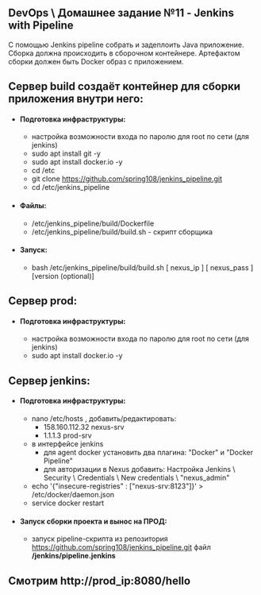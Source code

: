 ## DevOps \ Домашнее задание №11 - Jenkins with Pipeline

С помощью Jenkins pipeline собрать и задеплоить Java приложение. 
Сборка должна происходить в сборочном контейнере. 
Артефактом сборки должен быть Docker образ с приложением.



## Сервер build создаёт контейнер для сборки приложения внутри него:
  - #### Подготовка инфраструктуры:
    - настройка возможности входа по паролю для root по сети (для jenkins)
    - sudo apt install git -y
    - sudo apt install docker.io -y
    - cd /etc
    - git clone https://github.com/spring108/jenkins_pipeline.git
    - cd /etc/jenkins_pipeline
  - #### Файлы:
    - /etc/jenkins_pipeline/build/Dockerfile
    - /etc/jenkins_pipeline/build/build.sh - скрипт сборщика
  - #### Запуск:
    - bash /etc/jenkins_pipeline/build/build.sh [ nexus_ip ] [ nexus_pass ] [version (optional)]



## Сервер prod:
  - #### Подготовка инфраструктуры:
    - настройка возможности входа по паролю для root по сети (для jenkins)
    - sudo apt install docker.io -y



## Сервер jenkins:
  - #### Подготовка инфраструктуры:
    - nano /etc/hosts , добавить/редактировать:
      - 158.160.112.32 nexus-srv
      - 1.1.1.3 prod-srv
    - в интерфейсе jenkins
      - для agent docker установить два плагина: "Docker" и "Docker Pipeline"
      - для авторизации в Nexus добавить: Настройка Jenkins \ Security \ Credentials \ New credentials \ "nexus_admin"
    - echo '{"insecure-registries" : ["nexus-srv:8123"]}' > /etc/docker/daemon.json
    - service docker restart
  - #### Запуск сборки проекта и вынос на ПРОД:
    - запуск pipeline-скрипта из репозитория https://github.com/spring108/jenkins_pipeline.git файл <b>/jenkins/pipeline.jenkins</b>



## Смотрим http://prod_ip:8080/hello